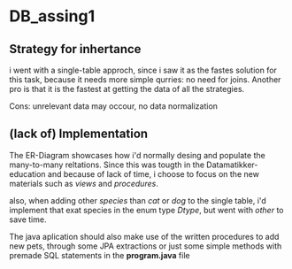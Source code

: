 # DB_assing1



## Strategy for inhertance

i went with a single-table approch, since i saw it as the fastes solution for this task,
because it needs more simple qurries: no need for joins. Another pro is that it is the fastest at
getting the data of all the strategies.

Cons: unrelevant data may occour, no data normalization    


## (lack of) Implementation

The ER-Diagram showcases how i'd normally desing and populate the many-to-many reltations. Since this was tougth in the Datamatikker-education
and because of lack of time, i choose to focus on the new materials such as *views* and *procedures*.

also, when adding other *species* than *cat* or *dog* to the single table, i'd implement that exat species in the enum type *Dtype*, but went with *other* 
to save time.

The java aplication should also make use of the written procedures to add new pets, through some JPA extractions or just some simple methods with premade SQL statements in the **program.java** file